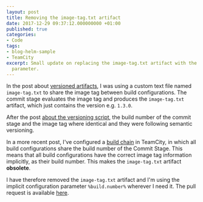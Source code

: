 ```yaml
---
layout: post
title: Removing the image-tag.txt artifact
date: 2017-12-29 09:37:12.000000000 +01:00
published: true
categories:
- Code
tags:
- blog-helm-sample
- TeamCity
excerpt: Small update on replacing the image-tag.txt artifact with the implicit build.number
  parameter.
---
```


In the post about <a href="{{ site.baseurl }}/2017/12/02/cd-with-helm-part-5-versioned-artifacts.html">versioned artifacts</a>, I was using a custom text file named <code>image-tag.txt</code> to share the image tag between build configurations. The commit stage evaluates the image tag and produces the <code>image-tag.txt</code> artifact, which just contains the version e.g. <code>1.3.0</code>.

After the post <a href="{{ site.baseurl }}/2017/12/20/one-script-to-version-all.html">about the versioning script</a>, the build number of the commit stage and the image tag where identical and they were following semantic versioning.

In a more recent post, I've configured a <a href="{{ site.baseurl }}/2017/12/27/build-chains-in-teamcity.html">build chain</a> in TeamCity, in which all build configurations share the build number of the Commit Stage. This means that all build configurations have the correct image tag information implicitly, as their build number. This makes the <code>image-tag.txt</code> artifact <strong>obsolete</strong>.

I have therefore removed the <code>image-tag.txt</code> artifact and I'm using the implicit configuration parameter <code>%build.number%</code> wherever I need it. The pull request is available <a href="https://github.com/ngeor/blog-helm/pull/8/files">here</a>.
